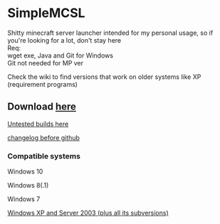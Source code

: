 # SimpleMCSL
Shitty minecraft server launcher intended for my personal usage, so if you're looking for a lot, don't stay here<br>
Req:<br>
wget exe, Java and Git for Windows<br> 
Git not needed for MP ver<br>

Check the wiki to find versions that work on older systems like XP (requirement programs)
## Download [here](../../releases/)
[Untested builds here](../../releases/tag/be)

[changelog before github](./info/chnglog.txt)
### Compatible systems
Windows 10<br>

Windows 8(.1)<br>

Windows 7<br>

[Windows XP and Server 2003 (plus all its subversions)](../../wiki/Older-system-compatibility)

